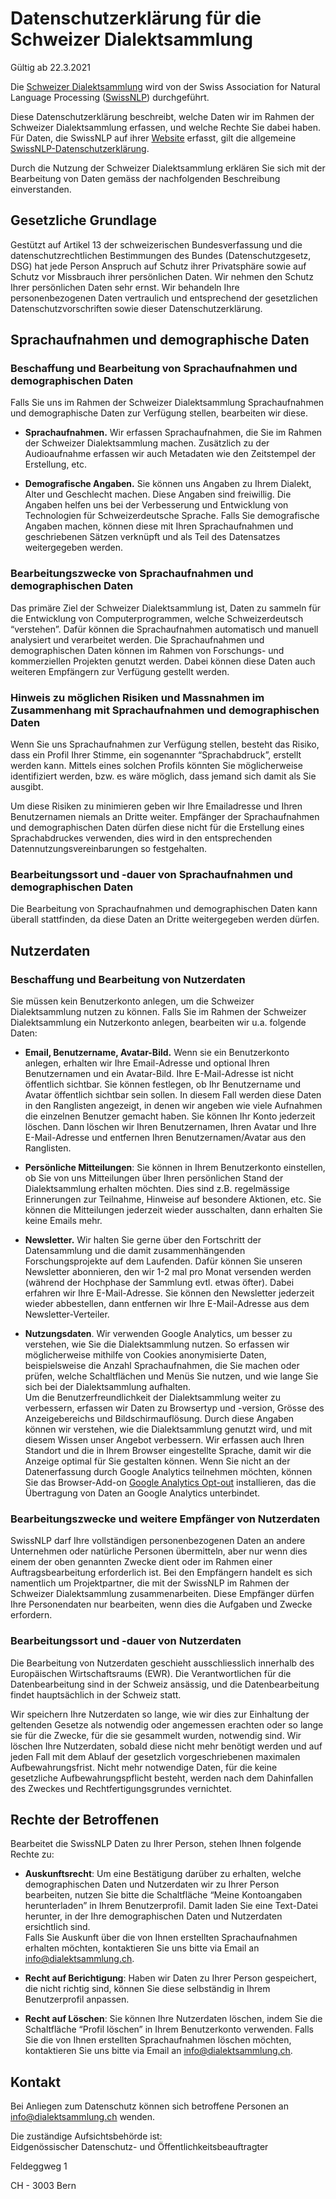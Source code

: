 # Datenschutzerklärung für die Schweizer Dialektsammlung

Gültig ab 22.3.2021

Die <a href="http://www.dialektsammlung.ch" target="_blank">Schweizer Dialektsammlung</a> wird
von der Swiss Association for Natural Language Processing 
(<a href="https://swissnlp.org" target="_blank">SwissNLP</a>) durchgeführt.

Diese Datenschutzerklärung beschreibt, welche Daten wir im Rahmen der
Schweizer Dialektsammlung erfassen, und welche Rechte Sie dabei haben.
Für Daten, die SwissNLP auf ihrer <a href="http://www.swissnlp.ch" target="_blank">Website</a> erfasst, 
gilt die allgemeine <a href="https://swissnlp.org/about/privacypolicy/" target="_blank">SwissNLP-Datenschutzerklärung</a>.

Durch die Nutzung der Schweizer Dialektsammlung erklären Sie sich mit
der Bearbeitung von Daten gemäss der nachfolgenden Beschreibung
einverstanden.

## Gesetzliche Grundlage

Gestützt auf Artikel 13 der schweizerischen Bundesverfassung und die
datenschutzrechtlichen Bestimmungen des Bundes (Datenschutzgesetz, DSG)
hat jede Person Anspruch auf Schutz ihrer Privatsphäre sowie auf Schutz
vor Missbrauch ihrer persönlichen Daten. Wir nehmen den Schutz Ihrer
persönlichen Daten sehr ernst. Wir behandeln Ihre personenbezogenen
Daten vertraulich und entsprechend der gesetzlichen
Datenschutzvorschriften sowie dieser Datenschutzerklärung.

## Sprachaufnahmen und demographische Daten  

### Beschaffung und Bearbeitung von Sprachaufnahmen und demographischen Daten

Falls Sie uns im Rahmen der Schweizer Dialektsammlung Sprachaufnahmen
und demographische Daten zur Verfügung stellen, bearbeiten wir diese.

-   **Sprachaufnahmen.** Wir erfassen Sprachaufnahmen, die Sie im Rahmen
    der Schweizer Dialektsammlung machen. Zusätzlich zu der
    Audioaufnahme erfassen wir auch Metadaten wie den Zeitstempel der
    Erstellung, etc.

-   **Demografische Angaben.** Sie können uns Angaben zu Ihrem Dialekt,
    Alter und Geschlecht machen. Diese Angaben sind freiwillig. Die
    Angaben helfen uns bei der Verbesserung und Entwicklung von
    Technologien für Schweizerdeutsche Sprache. Falls Sie
    demografische Angaben machen, können diese mit Ihren
    Sprachaufnahmen und geschriebenen Sätzen verknüpft und als Teil
    des Datensatzes weitergegeben werden.


### Bearbeitungszwecke von Sprachaufnahmen und demographischen Daten

Das primäre Ziel der Schweizer Dialektsammlung ist, Daten zu sammeln
für die Entwicklung von Computerprogrammen, welche Schweizerdeutsch
“verstehen”. Dafür können die Sprachaufnahmen automatisch und manuell
analysiert und verarbeitet werden. Die Sprachaufnahmen und
demographischen Daten können im Rahmen von Forschungs- und kommerziellen
Projekten genutzt werden. Dabei können diese Daten auch weiteren
Empfängern zur Verfügung gestellt werden.

### Hinweis zu möglichen Risiken und Massnahmen im Zusammenhang mit Sprachaufnahmen und demographischen Daten

Wenn Sie uns Sprachaufnahmen zur Verfügung stellen, besteht das Risiko,
dass ein Profil Ihrer Stimme, ein sogenannter “Sprachabdruck”, erstellt
werden kann. Mittels eines solchen Profils könnten Sie möglicherweise
identifiziert werden, bzw. es wäre möglich, dass jemand sich damit als
Sie ausgibt.

Um diese Risiken zu minimieren geben wir Ihre Emailadresse und Ihren
Benutzernamen niemals an Dritte weiter. Empfänger der Sprachaufnahmen
und demographischen Daten dürfen diese nicht für die Erstellung eines
Sprachabdruckes verwenden, dies wird in den entsprechenden
Datennutzungsvereinbarungen so festgehalten.

### Bearbeitungssort und -dauer von Sprachaufnahmen und demographischen Daten

Die Bearbeitung von Sprachaufnahmen und demographischen Daten kann
überall stattfinden, da diese Daten an Dritte weitergegeben werden
dürfen.


## Nutzerdaten

### Beschaffung und Bearbeitung von Nutzerdaten

Sie müssen kein Benutzerkonto anlegen, um die Schweizer Dialektsammlung
nutzen zu können. Falls Sie im Rahmen der Schweizer Dialektsammlung ein
Nutzerkonto anlegen, bearbeiten wir u.a. folgende Daten:

-   **Email, Benutzername, Avatar-Bild.** Wenn sie ein Benutzerkonto
    anlegen, erhalten wir Ihre Email-Adresse und optional Ihren
    Benutzernamen und ein Avatar-Bild. Ihre E-Mail-Adresse ist nicht
    öffentlich sichtbar. Sie können festlegen, ob Ihr Benutzername und
    Avatar öffentlich sichtbar sein sollen. In diesem Fall werden
    diese Daten in den Ranglisten angezeigt, in denen wir angeben wie
    viele Aufnahmen die einzelnen Benutzer gemacht haben. Sie können
    Ihr Konto jederzeit löschen. Dann löschen wir Ihren Benutzernamen,
    Ihren Avatar und Ihre E-Mail-Adresse und entfernen Ihren
    Benutzernamen/Avatar aus den Ranglisten.

-   **Persönliche Mitteilungen**: Sie können in Ihrem Benutzerkonto
    einstellen, ob Sie von uns Mitteilungen über Ihren persönlichen
    Stand der Dialektsammlung erhalten möchten. Dies sind z.B.
    regelmässige Erinnerungen zur Teilnahme, Hinweise auf besondere
    Aktionen, etc. Sie können die Mitteilungen jederzeit wieder
    ausschalten, dann erhalten Sie keine Emails mehr.

-   **Newsletter.** Wir halten Sie gerne über den Fortschritt der
    Datensammlung und die damit zusammenhängenden Forschungsprojekte
    auf dem Laufenden. Dafür können Sie unseren Newsletter abonnieren,
    den wir 1-2 mal pro Monat versenden werden (während der Hochphase
    der Sammlung evtl. etwas öfter). Dabei erfahren wir Ihre
    E-Mail-Adresse. Sie können den Newsletter jederzeit wieder
    abbestellen, dann entfernen wir Ihre E-Mail-Adresse aus dem
    Newsletter-Verteiler.

-   **Nutzungsdaten**. Wir verwenden Google Analytics, um besser zu
    verstehen, wie Sie die Dialektsammlung nutzen. So erfassen wir
    möglicherweise mithilfe von Cookies anonymisierte Daten,
    beispielsweise die Anzahl Sprachaufnahmen, die Sie machen oder
    prüfen, welche Schaltflächen und Menüs Sie nutzen, und wie lange
    Sie sich bei der Dialektsammlung aufhalten.  
    Um die Benutzerfreundlichkeit der Dialektsammlung weiter zu
    verbessern, erfassen wir Daten zu Browsertyp und -version, Grösse
    des Anzeigebereichs und Bildschirmauflösung. Durch diese Angaben
    können wir verstehen, wie die Dialektsammlung genutzt wird, und
    mit diesem Wissen unser Angebot verbessern. Wir erfassen auch
    Ihren Standort und die in Ihrem Browser eingestellte Sprache,
    damit wir die Anzeige optimal für Sie gestalten können. Wenn Sie
    nicht an der Datenerfassung durch Google Analytics teilnehmen
    möchten, können Sie das Browser-Add-on [<u>Google Analytics
    Opt-out</u>](https://tools.google.com/dlpage/gaoptout)
    installieren, das die Übertragung von Daten an Google Analytics
    unterbindet.


### Bearbeitungszwecke und weitere Empfänger von Nutzerdaten

SwissNLP darf Ihre vollständigen personenbezogenen Daten an andere
Unternehmen oder natürliche Personen übermitteln, aber nur wenn dies
einem der oben genannten Zwecke dient oder im Rahmen einer
Auftragsbearbeitung erforderlich ist. Bei den Empfängern handelt es sich
namentlich um Projektpartner, die mit der SwissNLP im Rahmen der
Schweizer Dialektsammlung zusammenarbeiten. Diese Empfänger dürfen Ihre
Personendaten nur bearbeiten, wenn dies die Aufgaben und Zwecke
erfordern.

### Bearbeitungssort und -dauer von Nutzerdaten

Die Bearbeitung von Nutzerdaten geschieht ausschliesslich innerhalb des
Europäischen Wirtschaftsraums (EWR). Die Verantwortlichen für die
Datenbearbeitung sind in der Schweiz ansässig, und die Datenbearbeitung
findet hauptsächlich in der Schweiz statt.

Wir speichern Ihre Nutzerdaten so lange, wie wir dies zur Einhaltung der
geltenden Gesetze als notwendig oder angemessen erachten oder so lange
sie für die Zwecke, für die sie gesammelt wurden, notwendig sind. Wir
löschen Ihre Nutzerdaten, sobald diese nicht mehr benötigt werden und
auf jeden Fall mit dem Ablauf der gesetzlich vorgeschriebenen maximalen
Aufbewahrungsfrist. Nicht mehr notwendige Daten, für die keine
gesetzliche Aufbewahrungspflicht besteht, werden nach dem Dahinfallen
des Zweckes und Rechtfertigungsgrundes vernichtet.

## Rechte der Betroffenen

Bearbeitet die SwissNLP Daten zu Ihrer Person, stehen Ihnen folgende
Rechte zu:

-   **Auskunftsrecht**: Um eine Bestätigung darüber zu erhalten, welche
    demographischen Daten und Nutzerdaten wir zu Ihrer Person
    bearbeiten, nutzen Sie bitte die Schaltfläche “Meine Kontoangaben
    herunterladen” in Ihrem Benutzerprofil. Damit laden Sie eine
    Text-Datei herunter, in der Ihre demographischen Daten und
    Nutzerdaten ersichtlich sind.  
    Falls Sie Auskunft über die von Ihnen erstellten Sprachaufnahmen
    erhalten möchten, kontaktieren Sie uns bitte via Email an
    [<u>info@dialektsammlung.ch</u>](mailto:info@dialektsammlung.ch).

-   **Recht auf Berichtigung**: Haben wir Daten zu Ihrer Person
    gespeichert, die nicht richtig sind, können Sie diese selbständig
    in Ihrem Benutzerprofil anpassen.

-   **Recht auf Löschen**: Sie können Ihre Nutzerdaten löschen, indem
    Sie die Schaltfläche “Profil löschen” in Ihrem Benutzerkonto
    verwenden. Falls Sie die von Ihnen erstellten Sprachaufnahmen
    löschen möchten, kontaktieren Sie uns bitte via Email an
    [<u>info@dialektsammlung.ch</u>](mailto:info@dialektsammlung.ch).


## Kontakt

Bei Anliegen zum Datenschutz können sich betroffene Personen an
[<u>info@dialektsammlung.ch</u>](mailto:info@dialektsammlung.ch) wenden.

Die zuständige Aufsichtsbehörde ist:  
Eidgenössischer Datenschutz- und Öffentlichkeitsbeauftragter

Feldeggweg 1

CH - 3003 Bern
